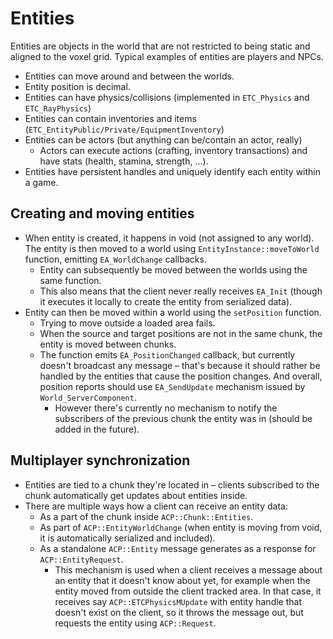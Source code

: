 # Entities

Entities are objects in the world that are not restricted to being static and aligned to the voxel grid. Typical examples of entities are players and NPCs.

* Entities can move around and between the worlds.
* Entity position is decimal. 
* Entities can have physics/collisions (implemented in `ETC_Physics` and `ETC_RayPhysics`)
* Entities can contain inventories and items (`ETC_EntityPublic/Private/EquipmentInventory`)
* Entities can be actors (but anything can be/contain an actor, really)
  * Actors can execute actions (crafting, inventory transactions) and have stats (health, stamina, strength, ...).
* Entities have persistent handles and uniquely identify each entity within a game.

## Creating and moving entities

* When entity is created, it happens in void (not assigned to any world). The entity is then moved to a world using `EntityInstance::moveToWorld` function, emitting `EA_WorldChange` callbacks.
  * Entity can subsequently be moved between the worlds using the same function.
  * This also means that the client never really receives `EA_Init` (though it executes it locally to create the entity from serialized data).
* Entity can then be moved within a world using the `setPosition` function.
  * Trying to move outside a loaded area fails.
  * When the source and target positions are not in the same chunk, the entity is moved between chunks.
  * The function emits `EA_PositionChanged` callback, but currently doesn't broadcast any message – that's because it should rather be handled by the entities that cause the position changes. And overall, position reports should use `EA_SendUpdate` mechanism issued by `World_ServerComponent`.
    * However there's currently no mechanism to notify the subscribers of the previous chunk the entity was in (should be added in the future).

## Multiplayer synchronization

* Entities are tied to a chunk they're located in – clients subscribed to the chunk automatically get updates about entities inside.
* There are multiple ways how a client can receive an entity data:
  * As a part of the chunk inside `ACP::Chunk::Entities`.
  * As part of `ACP::EntityWorldChange` (when entity is moving from void, it is automatically serialized and included).
  * As a standalone `ACP::Entity` message generates as a response for `ACP::EntityRequest`.
    * This mechanism is used when a client receives a message about an entity that it doesn't know about yet, for example when the entity moved from outside the client tracked area. In that case, it receives say `ACP::ETCPhysicsMUpdate` with entity handle that doesn't exist on the client, so it throws the message out, but requests the entity using `ACP::Request`.